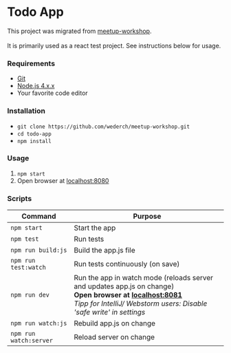 # Todo App

This project was migrated from [meetup-workshop](https://github.com/wederch/meetup-workshop). <br><br>
It is primarily used as a react test project. See instructions below for usage.

### Requirements
* [Git](https://git-scm.com/downloads)
* [Node.js 4.x.x](https://nodejs.org/en/)
* Your favorite code editor

### Installation

 * ```git clone https://github.com/wederch/meetup-workshop.git```
 * ```cd todo-app```
 * ```npm install```

### Usage
1. ```npm start```
2. Open browser at [localhost:8080](http://localhost:8080)

### Scripts
Command | Purpose
---|---
```npm start``` | Start the app
```npm test``` | Run tests
```npm run build:js``` | Build the app.js file
```npm run test:watch``` | Run tests continuously (on save)
```npm run dev``` | Run the app in watch mode (reloads server and updates app.js on change)<br> __Open browser at [localhost:8081](http://localhost:8081)__<br>*Tipp for IntelliJ/ Webstorm users: Disable 'safe write' in settings*
```npm run watch:js``` | Rebuild app.js on change
```npm run watch:server``` | Reload server on change
